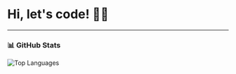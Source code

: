 # Hi, let's code! 👨‍💻

---

### 📊 GitHub Stats


![Top Languages](https://github-readme-stats.vercel.app/api/top-langs/?username=junga8&layout=compact&theme=radical)
